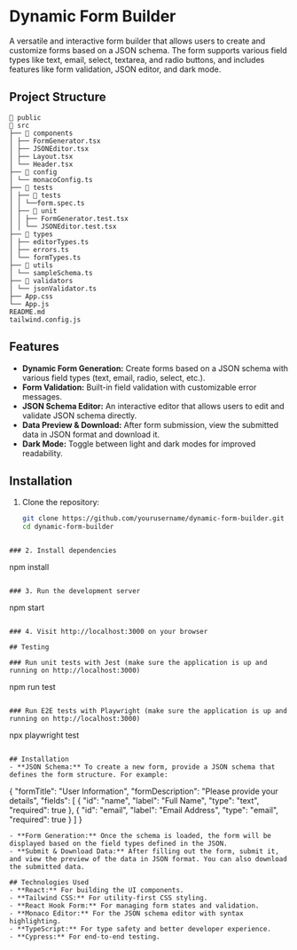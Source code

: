 # Dynamic Form Builder

A versatile and interactive form builder that allows users to create and customize forms based on a JSON schema. The form supports various field types like text, email, select, textarea, and radio buttons, and includes features like form validation, JSON editor, and dark mode.

## Project Structure
```
📂 public
📂 src 
├── 📂 components 
│ ├── FormGenerator.tsx
│ ├── JSONEditor.tsx
│ ├── Layout.tsx
│ └── Header.tsx
├── 📂 config 
│ └── monacoConfig.ts
├── 📂 tests 
│ ├── 📂 tests 
│ │ └──form.spec.ts
│ ├── 📂 unit 
│ │ ├── FormGenerator.test.tsx
│ │ └── JSONEditor.test.tsx
├── 📂 types 
│ ├── editorTypes.ts
│ ├── errors.ts
│ └── formTypes.ts
├── 📂 utils 
│ └── sampleSchema.ts
├── 📂 validators 
│ └── jsonValidator.ts
├── App.css 
└── App.js
README.md 
tailwind.config.js

```


## Features

- **Dynamic Form Generation:** Create forms based on a JSON schema with various field types (text, email, radio, select, etc.).
- **Form Validation:** Built-in field validation with customizable error messages.
- **JSON Schema Editor:** An interactive editor that allows users to edit and validate JSON schema directly.
- **Data Preview & Download:** After form submission, view the submitted data in JSON format and download it.
- **Dark Mode:** Toggle between light and dark modes for improved readability.

## Installation

1. Clone the repository:
   ```bash
   git clone https://github.com/yourusername/dynamic-form-builder.git
   cd dynamic-form-builder
```

### 2. Install dependencies
```
npm install
```

### 3. Run the development server
```
npm start
```

### 4. Visit http://localhost:3000 on your browser

## Testing

### Run unit tests with Jest (make sure the application is up and running on http://localhost:3000)
```
npm run test
```

### Run E2E tests with Playwright (make sure the application is up and running on http://localhost:3000)
```
npx playwright test
```

## Installation
- **JSON Schema:** To create a new form, provide a JSON schema that defines the form structure. For example:

```
{
    "formTitle": "User Information",
    "formDescription": "Please provide your details",
    "fields": [
        {
            "id": "name",
            "label": "Full Name",
            "type": "text",
            "required": true
        },
        {
            "id": "email",
            "label": "Email Address",
            "type": "email",
            "required": true
        }
    ]
}
```
- **Form Generation:** Once the schema is loaded, the form will be displayed based on the field types defined in the JSON.
- **Submit & Download Data:** After filling out the form, submit it, and view the preview of the data in JSON format. You can also download the submitted data.

## Technologies Used
- **React:** For building the UI components.
- **Tailwind CSS:** For utility-first CSS styling.
- **React Hook Form:** For managing form states and validation.
- **Monaco Editor:** For the JSON schema editor with syntax highlighting.
- **TypeScript:** For type safety and better developer experience.
- **Cypress:** For end-to-end testing.
